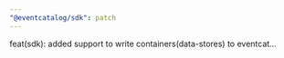 ```yaml
---
"@eventcatalog/sdk": patch
---
```


feat(sdk): added support to write containers(data-stores) to eventcat…
